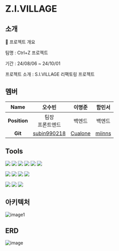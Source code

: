 # Z.I.VILLAGE

## 소개

🛒 프로젝트 개요

팀명 : Ctrl+Z 프로젝트 

기간 : 24/08/06 ~ 24/10/01

프로젝트 소개 : S.I.VILLAGE 리팩토링 프로젝트

## 멤버

|   **Name**   |오수빈|이명준|함민서|
| :----------: | :-----: | :-----: | :-----: |
| **Position** |팀장 <br/> 프론트엔드 | 백엔드|백엔드|
|   **Git**    |[subin990218](https://github.com/subin990218)|[Cualone](https://github.com/Cualone)|[miinns](https://github.com/miinns)|


## Tools
<img src="https://img.shields.io/badge/Java-007396?&style=for-the-badge&logo=Java&logoColor=white"/></a>
<img src="https://img.shields.io/badge/JPA-007396?&style=for-the-badge&logo=JPA&logoColor=white"/></a>
<img src="https://img.shields.io/badge/mysql-4479A1?style=for-the-badge&logo=mysql&logoColor=white"></a>
<img src="https://img.shields.io/badge/Spring%20Boot-6DB33F?style=for-the-badge&logo=Spring%20Boot&logoColor=white"> </a>
<img src="https://img.shields.io/badge/Spring%20Security-6DB33F?style=for-the-badge&logo=Spring%20Security&logoColor=white"></a>
<img src="https://img.shields.io/badge/JSON%20Web%20Tokens-000000?style=for-the-badge&logo=JSON%20Web%20Tokens&logoColor=white"></a>

<img src="https://img.shields.io/badge/docker-2496ED?style=for-the-badge&logo=docker&logoColor=white"> <img src="https://img.shields.io/badge/Vercel-000000?style=for-the-badge&logo=Vercel&logoColor=white"> <img src="https://img.shields.io/badge/amazonaws-DD344C?style=for-the-badge&logo=amazonaws&logoColor=white"> <img src="https://img.shields.io/badge/postman-FF6C37?style=for-the-badge&logo=postman&logoColor=white">

<img src="https://img.shields.io/badge/git-F05032?style=for-the-badge&logo=git&logoColor=white"> <img src="https://img.shields.io/badge/github-181717?style=for-the-badge&logo=github&logoColor=white"> <img src="https://img.shields.io/badge/notion-000000?style=for-the-badge&logo=notion&logoColor=white">

  
  

## 아키텍처

![image1](https://github.com/user-attachments/assets/ad35c955-da2f-4fa1-a03e-337e98e91068)


## ERD

![image](https://github.com/user-attachments/assets/638bd8dd-87ef-44c8-b3fb-d06a41f0bad4)
